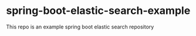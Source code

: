 # spring-boot-elastic-search-example

This repo is an example spring boot elastic search repository
